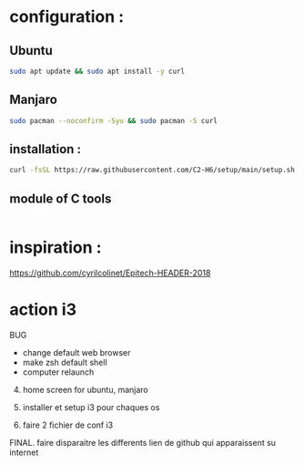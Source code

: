 
# configuration :

## Ubuntu
``` bash
sudo apt update && sudo apt install -y curl
```

## Manjaro
```bash
sudo pacman --noconfirm -Syu && sudo pacman -S curl
```

## installation :
``` bash
curl -fsSL https://raw.githubusercontent.com/C2-H6/setup/main/setup.sh -o setup.sh && chmod +x setup.sh && ./setup.sh
```

## module of C tools
``` bash

```

# inspiration :
https://github.com/cyrilcolinet/Epitech-HEADER-2018




# action i3

BUG
- change default web browser
- make zsh default shell
- computer relaunch

4. home screen for ubuntu, manjaro
1. installer et setup i3 pour chaques os

5. faire 2 fichier de conf i3

FINAL. faire disparaitre les differents lien de github qui apparaissent su internet